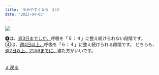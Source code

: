 ```yaml
---
title: '歩みやすくなる　3/3'
date: '2023-04-03'
---
```

![](/images/a_04_.jpg)

➍は、[週3日までしか、]()呼吸を「６：４」に整え続けられない段階です。     
④は、[週4日以上、]()呼吸を「６：４」に整え続けられる段階です。
どちらも、[週2日以上、21:59までに、]()寝た方がいいです。

　  
[ ↲ 戻る ](/posts/00)

